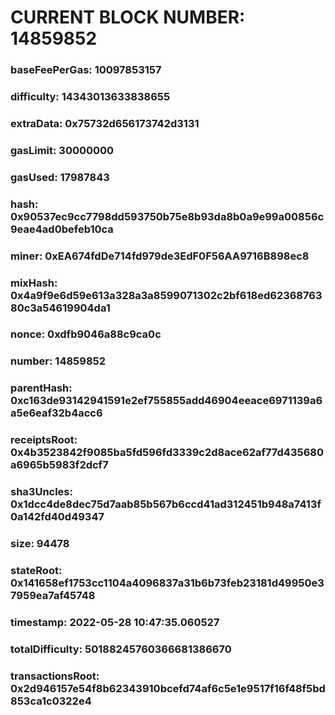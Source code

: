 # CURRENT BLOCK NUMBER: 14859852

### baseFeePerGas: 10097853157
### difficulty: 14343013633838655
### extraData: 0x75732d656173742d3131
### gasLimit: 30000000
### gasUsed: 17987843
### hash: 0x90537ec9cc7798dd593750b75e8b93da8b0a9e99a00856c9eae4ad0befeb10ca
### miner: 0xEA674fdDe714fd979de3EdF0F56AA9716B898ec8
### mixHash: 0x4a9f9e6d59e613a328a3a8599071302c2bf618ed6236876380c3a54619904da1
### nonce: 0xdfb9046a88c9ca0c
### number: 14859852
### parentHash: 0xc163de93142941591e2ef755855add46904eeace6971139a6a5e6eaf32b4acc6
### receiptsRoot: 0x4b3523842f9085ba5fd596fd3339c2d8ace62af77d435680a6965b5983f2dcf7
### sha3Uncles: 0x1dcc4de8dec75d7aab85b567b6ccd41ad312451b948a7413f0a142fd40d49347
### size: 94478
### stateRoot: 0x141658ef1753cc1104a4096837a31b6b73feb23181d49950e37959ea7af45748
### timestamp: 2022-05-28 10:47:35.060527
### totalDifficulty: 50188245760366681386670
### transactionsRoot: 0x2d946157e54f8b62343910bcefd74af6c5e1e9517f16f48f5bd853ca1c0322e4
